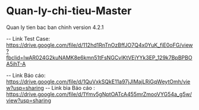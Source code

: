 # Quan-ly-chi-tieu-Master
Quan ly tien bac ban chinh version 4.2.1

  -- Link Test Case: https://drive.google.com/file/d/112hd1RnTnOzBffJO7Q4x0YuK_fiE0oFG/view?fbclid=IwAR024G2kuNAMK8e6kmn51tFsNGCvIKtVEjYYk3EP_129k7BpBPBOA5ihT-A

  -- Link Báo cáo: https://drive.google.com/file/d/1QuVxkSQkE11a97jJIMajLRiGqWeytOmh/view?usp=sharing
  -- Link bìa Báo cáo : https://drive.google.com/file/d/1Ymv5gNptOATcA455mrZmooVYG54a_g5w/view?usp=sharing
